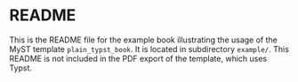 #  README

This is the README file for the example book illustrating the usage of the MyST template `plain_typst_book`. It is located in subdirectory `example/`. This README is not included in the PDF export of the template, which uses Typst.
